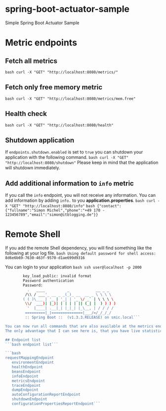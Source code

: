# spring-boot-actuator-sample
Simple Spring Boot Actuator Sample

# Metric endpoints

## Fetch all metrics
```bash curl -X "GET" "http://localhost:8080/metrics/"```

## Fetch only free memory metric
```bash curl -X "GET" "http://localhost:8080/metrics/mem.free"```

## Health check
```bash curl -X "GET" "http://localhost:8080/health"```

## Shutdown application
If ```endpoints.shutdown.enabled``` is set to ```true``` you can shutdown your application with the following command.
```bash curl -X "GET" "http://localhost:8080/shutdown"```
Please keep in mind that the application will shutdown immediately.

## Add additional information to ```info``` metric
If you call the ```info``` endpoint, you will not receive any information. 
You can add information by adding ```info.``` to you __application.properties__.
```bash curl -X "GET" "http://localhost:8080/info"```
```bash {"contact":{"fullname":"Simon Michel","phone":"+49 170 - 123456789","email":"simon@itblogging.de"}}```

# Remote Shell
If you add the remote Shell dependency, you will find something like the following at your log file.
```bash Using default password for shell access: 8d6e6b69-7630-463f-9570-d1ae699d9316```

You can login to your application 
```bash ssh user@localhost -p 2000```

```bash ssh user@localhost -p 2000
        key_load_public: invalid format
        Password authentication
        Password:
          .   ____          _            __ _ _
         /\\ / ___'_ __ _ _(_)_ __  __ _ \ \ \ \
        ( ( )\___ | '_ | '_| | '_ \/ _` | \ \ \ \
         \\/  ___)| |_)| | | | | || (_| |  ) ) ) )
          '  |____| .__|_| |_|_| |_\__, | / / / /
         =========|_|==============|___/=/_/_/_/
         :: Spring Boot ::  (v1.3.3.RELEASE) on smic.local```

You can now run all commands that are also available at the metrics endpoints.
The only advantage that I can see here is, that you have live statistics at the __metrics__ information. 

## Endpoint list
```bash endpoint list```

```bash 
requestMappingEndpoint
   environmentEndpoint
   healthEndpoint
   beansEndpoint
   infoEndpoint
   metricsEndpoint
   traceEndpoint
   dumpEndpoint
   autoConfigurationReportEndpoint
   shutdownEndpoint
   configurationPropertiesReportEndpoint```
   
